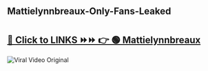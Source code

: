 
 ## Mattielynnbreaux-Only-Fans-Leaked

# <h2><a href="https://clipsfans.com/Mattielynnbreaux&ref=git">🔗 Click to LINKS ⏩⏩ 👉 🟢 Mattielynnbreaux </a></h2>

<a href="https://clipsfans.com/Mattielynnbreaux&ref=git" rel="nofollow" data-target="animated-image.originalLink"><img src="https://i.ibb.co.com/xMMVF88/686577567.gif" alt="Viral Video Original" style="max-width: 100%; display: inline-block;" data-target="animated-image.originalImage"></a>
